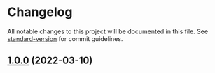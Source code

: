 # Changelog

All notable changes to this project will be documented in this file. See [standard-version](https://github.com/conventional-changelog/standard-version) for commit guidelines.

## [1.0.0](https://github.com/antoniomperez/tf-modules/compare/tf-scripts-v1.0.0...tf-scripts-v1.0.0) (2022-03-10)
